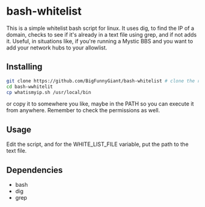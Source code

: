 # bash-whitelist
This is a simple whitelist bash script for linux.
It uses dig, to find the IP of a domain, checks to see if it's already in a text file using grep, and if not adds it.
Useful, in situations like, if you're running a Mystic BBS and you want to add your network hubs to your allowlist.


## Installing

```bash
git clone https://github.com/BigFunnyGiant/bash-whitelist # clone the repository
cd bash-wwhitelit
cp whatismyip.sh /usr/local/bin
```
or copy it to somewhere you like, maybe in the PATH so you can execute it from anywhere.
Remember to check the permissions as well.

## Usage
Edit the script, and for the WHITE_LIST_FILE variable, put the path to the text file.

## Dependencies
- bash
- dig
- grep
